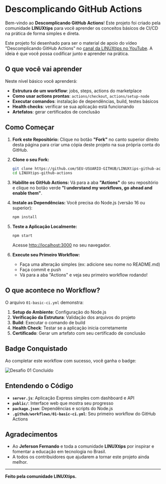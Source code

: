 # Descomplicando GitHub Actions

Bem-vindo ao **Descomplicando GitHub Actions**! Este projeto foi criado pela comunidade **LINUXtips** para você aprender os conceitos básicos de CI/CD na prática de forma simples e direta.

Este projeto foi desenhado para ser o material de apoio do vídeo "Descomplicando GitHub Actions" no [canal da LINUXtips no YouTube](https://youtube.com/linuxtips). A ideia é que você possa codificar junto e aprender na prática.

## O que você vai aprender

Neste nível básico você aprenderá:

- **Estrutura de um workflow**: jobs, steps, actions do marketplace
- **Como usar actions prontas**: `actions/checkout`, `actions/setup-node`
- **Executar comandos**: instalação de dependências, build, testes básicos
- **Health checks**: verificar se sua aplicação está funcionando
- **Artefatos**: gerar certificados de conclusão

## Como Começar

1.  **Fork este Repositório:**
    Clique no botão **"Fork"** no canto superior direito desta página para criar uma cópia deste projeto na sua própria conta do GitHub.

2.  **Clone o seu Fork:**
    ```bash
    git clone https://github.com/SEU-USUARIO-GITHUB/LINUXtips-github-actions.git
    cd LINUXtips-github-actions
    ```

3.  **Habilite os GitHub Actions:**
    Vá para a aba **"Actions"** do seu repositório e clique no botão verde **"I understand my workflows, go ahead and enable them"**.

4.  **Instale as Dependências:**
    Você precisa do Node.js (versão 16 ou superior):
    ```bash
    npm install
    ```

5.  **Teste a Aplicação Localmente:**
    ```bash
    npm start
    ```
    Acesse [http://localhost:3000](http://localhost:3000) no seu navegador.

6.  **Execute seu Primeiro Workflow:**
    - Faça uma alteração simples (ex: adicione seu nome no README.md)
    - Faça commit e push
    - Vá para a aba "Actions" e veja seu primeiro workflow rodando!

## O que acontece no Workflow?

O arquivo `01-basic-ci.yml` demonstra:

1. **Setup do Ambiente**: Configuração do Node.js
2. **Verificação da Estrutura**: Validação dos arquivos do projeto
3. **Build**: Executar o comando de build
4. **Health Check**: Testar se a aplicação inicia corretamente
5. **Certificado**: Gerar um artefato com seu certificado de conclusão

## Badge Conquistado

Ao completar este workflow com sucesso, você ganha o badge:

![Desafio 01 Concluído](https://img.shields.io/badge/Desafio_01-Concluído-brightgreen?style=for-the-badge&logo=githubactions&logoColor=white)

## Entendendo o Código

- **`server.js`**: Aplicação Express simples com dashboard e API
- **`public/`**: Interface web que mostra seu progresso
- **`package.json`**: Dependências e scripts do Node.js
- **`.github/workflows/01-basic-ci.yml`**: Seu primeiro workflow do GitHub Actions

## Agradecimentos

- Ao **Jeferson Fernando** e toda a comunidade **LINUXtips** por inspirar e fomentar a educação em tecnologia no Brasil.
- A todos os contribuidores que ajudarem a tornar este projeto ainda melhor.

---

**Feito pela comunidade LINUXtips.**


